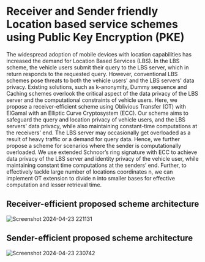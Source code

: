 # Receiver and Sender friendly Location based service schemes using Public Key Encryption (PKE)

The widespread adoption of mobile devices with location capabilities has increased the demand for Location Based Services (LBS). In the LBS scheme, the vehicle users submit their query to the LBS server, which in return responds to the requested query. However, conventional LBS schemes pose threats to both the vehicle users' and the LBS servers' data privacy. Existing solutions, such as k-anonymity, Dummy sequence and Caching schemes overlook the critical aspect of the data privacy of the LBS server and the computational constraints of vehicle users. Here, we propose a receiver-efficient scheme using Oblivious Transfer (OT) with ElGamal with an Elliptic Curve Cryptosystem (ECC). Our scheme aims to safeguard the query and location privacy of vehicle users, and the LBS servers' data privacy, while also maintaining constant-time computations at the receivers' end. The LBS server may occasionally get overloaded as a result of heavy traffic or a demand for query data.  Hence, we further propose a scheme for scenarios where the sender is computationally overloaded. We use extended Schnoor’s ring signature with ECC to achieve data privacy of the LBS server and identity privacy of the vehicle user, while maintaining constant time computations at the senders’ end. 
Further, to effectively tackle large number of locations coordinates n, we can implement OT extension to divide n into smaller bases for effective computation and lesser retrieval time.

## Receiver-efficient proposed scheme architecture 
![Screenshot 2024-04-23 221131](https://github.com/kuhuk521/receiver-sender-LBS-schemes/assets/79625787/f21d7a5d-ef11-471d-8da5-c8e544ddc3e4)


## Sender-efficient proposed scheme architecture
![Screenshot 2024-04-23 230742](https://github.com/kuhuk521/receiver-sender-LBS-schemes/assets/79625787/13610ffe-ed68-4393-8c1f-fa5dce6d64f4)


